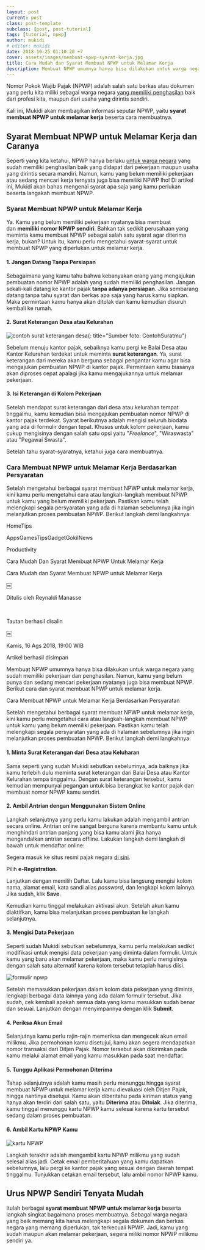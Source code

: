 ```yaml
---
layout: post
current: post
class: post-template
subclass: [post, post-tutorial]
tags: [tutorial, npwp]
author: mukidi
# editor: mukidi
date: 2018-10-25 01:10:20 +7
cover: assets/images/membuat-npwp-syarat-kerja.jpg
title: Cara Mudah dan Syarat Membuat NPWP untuk Melamar Kerja
description: Membuat NPWP umumnya hanya bisa dilakukan untuk warga negara yang sudah memiliki pekerjaan dan penghasilan. Namun, kamu yang belum punya dan sedang mencari pekerjaan nyatanya juga bisa membuat NPWP. Berikut cara dan syarat membuat NPWP untuk melamar kerja.
---
```

Nomor Pokok Wajib Pajak (NPWP) adalah salah satu berkas atau dokumen yang perlu kita miliki sebagai warga negara [yang memiliki penghasilan]() baik dari profesi kita, maupun dari usaha yang dirintis sendiri.

Kali ini, Mukidi akan membagikan informasi seputar NPWP, yaitu **syarat membuat NPWP untuk melamar kerja** beserta cara membuatnya.

## Syarat Membuat NPWP untuk Melamar Kerja dan Caranya

Seperti yang kita ketahui, NPWP hanya berlaku [untuk warga negara]() yang sudah memiliki penghasilan baik yang didapat dari pekerjaan maupun usaha yang dirintis secara mandiri. Namun, kamu yang belum memiliki pekerjaan atau sedang mencari kerja ternyata juga bisa memiliki NPWP lho! Di artikel ini, Mukidi akan bahas mengenai syarat apa saja yang kamu perlukan beserta langakah membuat NPWP.

### Syarat Membuat NPWP untuk Melamar Kerja

Ya. Kamu yang belum memiliki pekerjaan nyatanya bisa membuat dan **memiliki nomor NPWP sendiri**. Bahkan tak sedikit perusahaan yang meminta kamu membuat NPWP sebagai salah satu syarat agar diterima kerja, bukan? Untuk itu, kamu perlu mengetahui syarat-syarat untuk membuat NPWP yang diperlukan untuk melamar kerja.

#### 1. Jangan Datang Tanpa Persiapan

Sebagaimana yang kamu tahu bahwa kebanyakan orang yang mengajukan pembuatan nomor NPWP adalah yang sudah memiliki penghasilan. Jangan sekali-kali datang ke kantor pajak **tanpa adanya persiapan**. Jika sembarang datang tanpa tahu syarat dan berkas apa saja yang harus kamu siapkan. Maka permintaan kamu hanya akan ditolak dan kamu kemudian disuruh kembali ke rumah.

#### 2. Surat Keterangan Desa atau Kelurahan

![contoh surat keterangan desa](https://assets.jalantikus.com/assets/cache/500/346/userfiles/2018/08/16/syarat-membuat-npwp-untuk-melamar-kerja-37a8b.jpg){: title="Sumber foto: ContohSuratmu"}

Sebelum menuju kantor pajak, sebaiknya kamu pergi ke Balai Desa atau Kantor Kelurahan terdekat untuk meminta **surat keterangan**. Ya, surat keterangan dari mereka akan berguna sebagai pengantar kamu agar bisa mengajukan pembuatan NPWP di kantor pajak. Permintaan kamu biasanya akan diproses cepat apalagi jika kamu mengajukannya untuk melamar pekerjaan.

#### 3. Isi Keterangan di Kolom Pekerjaan

Setelah mendapat surat keterangan dari desa atau kelurahan tempat tinggalmu, kamu kemudian bisa mengajukan pembuatan nomor NPWP di kantor pajak terdekat. Syarat berikutnya adalah mengisi seluruh biodata yang ada di formulir dengan tepat. Khusus untuk kolom pekerjaan, kamu cukup mengisinya dengan salah satu opsi yaitu "_Freelance_", "Wiraswasta" atau "Pegawai Swasta".

Setelah tahu syarat-syaratnya, ketahui juga cara membuatnya.

### Cara Membuat NPWP untuk Melamar Kerja Berdasarkan Persyaratan

Setelah mengetahui berbagai syarat membuat NPWP untuk melamar kerja, kini kamu perlu mengetahui cara atau langkah-langkah membuat NPWP untuk kamu yang belum memiliki pekerjaan. Pastikan kamu telah melengkapi segala persyaratan yang ada di halaman sebelumnya jika ingin melanjutkan proses pembuatan NPWP. Berikut langkah demi langkahnya:



HomeTips

AppsGamesTipsGadgetGokilNews

Productivity

Cara Mudah Dan Syarat Membuat NPWP Untuk Melamar Kerja

Cara Mudah dan Syarat Membuat NPWP untuk Melamar Kerja

￼

Ditulis oleh Reynaldi Manasse

      

Tautan berhasil disalin

￼

Kamis, 16 Ags 2018, 19:00 WIB

Artikel berhasil disimpan

Membuat NPWP umumnya hanya bisa dilakukan untuk warga negara yang sudah memiliki pekerjaan dan penghasilan. Namun, kamu yang belum punya dan sedang mencari pekerjaan nyatanya juga bisa membuat NPWP. Berikut cara dan syarat membuat NPWP untuk melamar kerja.

Cara Membuat NPWP untuk Melamar Kerja Berdasarkan Persyaratan

Setelah mengetahui berbagai syarat membuat NPWP untuk melamar kerja, kini kamu perlu mengetahui cara atau langkah-langkah membuat NPWP untuk kamu yang belum memiliki pekerjaan. Pastikan kamu telah melengkapi segala persyaratan yang ada di halaman sebelumnya jika ingin melanjutkan proses pembuatan NPWP. Berikut langkah demi langkahnya:

#### 1. Minta Surat Keterangan dari Desa atau Keluharan

Sama seperti yang sudah Mukidi sebutkan sebelumnya, ada baiknya jika kamu terlebih dulu meminta surat keterangan dari Balai Desa atau Kantor Kelurahan tempa tinggalmu. Dengan surat keterangan tersebut, kamu kemudian mempunyai pegangan untuk bisa berangkat ke kantor pajak dan membuat nomor NPWP kamu sendiri.

#### 2. Ambil Antrian dengan Menggunakan Sistem Online

Langkah selanjutnya yang perlu kamu lakukan adalah mengambil antrian secara online. Antrian online sangat berguna karena membantu kamu untuk menghindari antrian panjang yang bisa kamu alami jika hanya mengandalkan antrian secara offline. Lakukan langkah demi langkah di bawah untuk mendaftar online:

Segera masuk ke situs resmi pajak negara [di sini](http://www.pajak.go.id/).

Pilih **e-Registration**.

Lanjutkan dengan memilih Daftar. Lalu kamu bisa langsung mengisi kolom nama, alamat email, kata sandi alias _password_, dan lengkapi kolom lainnya. Jika sudah, klik **Save**.

Kemudian kamu tinggal melakukan aktivasi akun. Setelah akun kamu diaktifkan, kamu bisa melanjutkan proses pembuatan ke langkah selanjutnya.

#### 3. Mengisi Data Pekerjaan

Seperti sudah Mukidi sebutkan sebelumnya, kamu perlu melakukan sedikit modifikasi untuk mengisi data pekerjaan yang diminta dalam formulir. Untuk kamu yang baru akan melamar pekerjaan, maka kamu perlu mengisinya dengan salah satu alternatif karena kolom tersebut tetaplah harus diisi.

![formulir npwp](https://assets.jalantikus.com/assets/cache/500/346/userfiles/2018/08/16/formulir-npwp-46a2d.jpg)

Setelah memasukkan pekerjaan dalam kolom data pekerjaan yang diminta, lengkapi berbagai data lainnya yang ada dalam formulir tersebut. Jika sudah, cek kembali apakah semua data yang kamu masukkan sudah benar dan sesuai. Lanjutkan dengan menyimpannya dengan klik **Submit**.

#### 4. Periksa Akun Email

Selanjutnya kamu perlu rajin-rajin memeriksa dan mengecek akun email milikmu. Jika permohonan kamu disetujui, kamu akan segera mendapatkan nomor transaksi dari Ditjen Pajak. Nomor tersebut akan dikirimkan pada kamu melalui alamat email yang kamu masukkan pada saat mendaftar.

#### 5. Tunggu Aplikasi Permohonan Diterima

Tahap selanjutnya adalah kamu masih perlu menunggu hingga syarat membuat NPWP untuk melamar kerja kamu dievaluasi oleh Ditjen Pajak, hingga nantinya disetujui. Kamu akan diberitahu pada kiriman status yang hanya akan terdiri dari salah satu, yaitu **Diterima** atau **Ditolak**. Jika diterima, kamu tinggal menunggu kartu NPWP kamu selesai karena kartu tersebut sedang dalam proses pembuatan.

#### 6. Ambil Kartu NPWP Kamu

![kartu NPWP](https://assets.jalantikus.com/assets/cache/500/346/userfiles/2018/08/16/kartu-npwp-1-fe9e7.jpg)

Langkah terakhir adalah mengambil kartu NPWP milikmu yang sudah selesai alias jadi. Cetak email pemberitahuan yang kamu dapatkan sebelumnya, lalu pergi ke kantor pajak yang sesuai dengan daerah tempat tinggalmu. Tunjukkan cetakan email tersebut, lalu ambil nomor NPWP kamu.

## Urus NPWP Sendiri Tenyata Mudah

Itulah berbagai **syarat membuat NPWP untuk melamar kerja** beserta langkah singkat bagaimana proses membuatnya. Sebagai warga negara yang baik memang kita harus melengkapi segala dokumen dan berkas negara yang memang diperlukan, tak terkecuali NPWP. Jadi, kamu yang sudah maupun akan melamar pekerjaan, segera miliki nomor NPWP milikmu sendiri ya.
